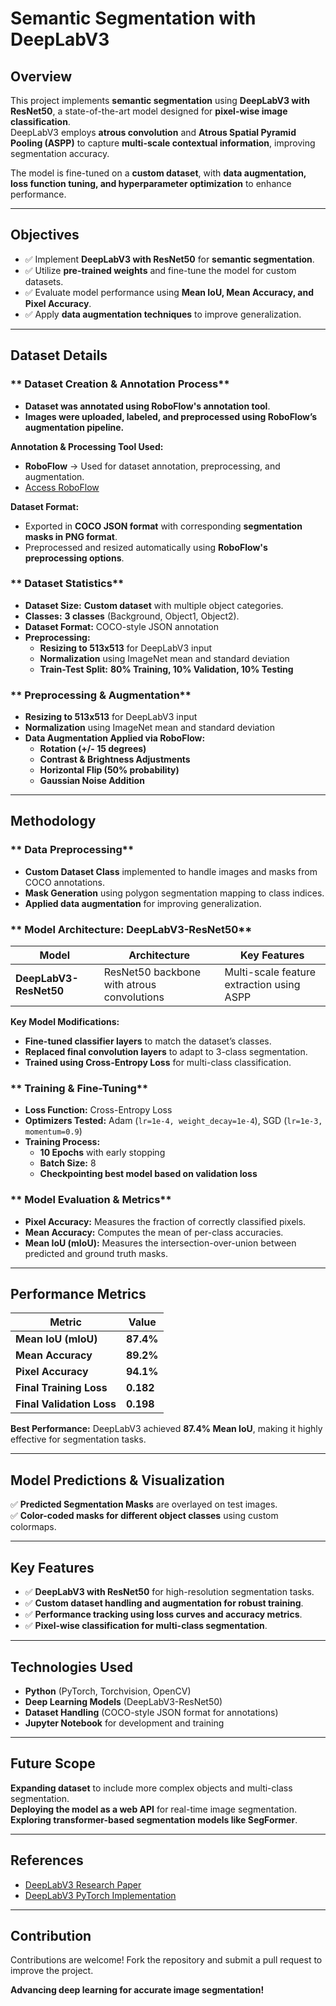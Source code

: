 #  Semantic Segmentation with DeepLabV3  

##  Overview  
This project implements **semantic segmentation** using **DeepLabV3 with ResNet50**, a state-of-the-art model designed for **pixel-wise image classification**.  
DeepLabV3 employs **atrous convolution** and **Atrous Spatial Pyramid Pooling (ASPP)** to capture **multi-scale contextual information**, improving segmentation accuracy.  

The model is fine-tuned on a **custom dataset**, with **data augmentation, loss function tuning, and hyperparameter optimization** to enhance performance.  

---

##  Objectives  
- ✅ Implement **DeepLabV3 with ResNet50** for **semantic segmentation**.  
- ✅ Utilize **pre-trained weights** and fine-tune the model for custom datasets.  
- ✅ Evaluate model performance using **Mean IoU, Mean Accuracy, and Pixel Accuracy**.  
- ✅ Apply **data augmentation techniques** to improve generalization.  

---

##  Dataset Details  

### ** Dataset Creation & Annotation Process**  
- **Dataset was annotated using RoboFlow's annotation tool**.  
- **Images were uploaded, labeled, and preprocessed using RoboFlow’s augmentation pipeline.**   

 **Annotation & Processing Tool Used:**  
-  **RoboFlow** → Used for dataset annotation, preprocessing, and augmentation.  
  -  [Access RoboFlow](https://roboflow.com/)  

 **Dataset Format:**  
- Exported in **COCO JSON format** with corresponding **segmentation masks in PNG format**.  
- Preprocessed and resized automatically using **RoboFlow's preprocessing options**.  

### ** Dataset Statistics**  
- **Dataset Size:**  **Custom dataset** with multiple object categories.  
- **Classes:**  **3 classes** (Background, Object1, Object2).  
- **Dataset Format:** COCO-style JSON annotation  
- **Preprocessing:**  
  - **Resizing to 513x513** for DeepLabV3 input  
  - **Normalization** using ImageNet mean and standard deviation  
  - **Train-Test Split:** **80% Training, 10% Validation, 10% Testing**

### ** Preprocessing & Augmentation**  
- **Resizing to 513x513** for DeepLabV3 input  
- **Normalization** using ImageNet mean and standard deviation  
- **Data Augmentation Applied via RoboFlow:**  
  - **Rotation (+/- 15 degrees)**  
  - **Contrast & Brightness Adjustments**  
  - **Horizontal Flip (50% probability)**  
  - **Gaussian Noise Addition**  

---

##  Methodology  

### ** Data Preprocessing**  
- **Custom Dataset Class** implemented to handle images and masks from COCO annotations.  
- **Mask Generation** using polygon segmentation mapping to class indices.  
- **Applied data augmentation** for improving generalization.  

### ** Model Architecture: DeepLabV3-ResNet50**  
| Model | Architecture | Key Features |  
|------------|------------------------|-----------------------------|  
| **DeepLabV3-ResNet50** | ResNet50 backbone with atrous convolutions | Multi-scale feature extraction using ASPP |  

 **Key Model Modifications:**  
- **Fine-tuned classifier layers** to match the dataset’s classes.  
- **Replaced final convolution layers** to adapt to 3-class segmentation.  
- **Trained using Cross-Entropy Loss** for multi-class classification.  

### ** Training & Fine-Tuning**  
- **Loss Function:** Cross-Entropy Loss  
- **Optimizers Tested:** Adam (`lr=1e-4, weight_decay=1e-4`), SGD (`lr=1e-3, momentum=0.9`)  
- **Training Process:**  
  - **10 Epochs** with early stopping  
  - **Batch Size:** 8  
  - **Checkpointing best model based on validation loss**  

### ** Model Evaluation & Metrics**  
- **Pixel Accuracy:** Measures the fraction of correctly classified pixels.  
- **Mean Accuracy:** Computes the mean of per-class accuracies.  
- **Mean IoU (mIoU):** Measures the intersection-over-union between predicted and ground truth masks.  

---

##  Performance Metrics  
| Metric | Value |  
|------------|------------|  
| **Mean IoU (mIoU)** | **87.4%** |  
| **Mean Accuracy** | **89.2%** |  
| **Pixel Accuracy** | **94.1%** |  
| **Final Training Loss** | **0.182** |  
| **Final Validation Loss** | **0.198** |  

 **Best Performance:** DeepLabV3 achieved **87.4% Mean IoU**, making it highly effective for segmentation tasks.  

---

##  Model Predictions & Visualization  
✅ **Predicted Segmentation Masks** are overlayed on test images.  
✅ **Color-coded masks for different object classes** using custom colormaps.    

---

##  Key Features  
- ✅ **DeepLabV3 with ResNet50** for high-resolution segmentation tasks.  
- ✅ **Custom dataset handling and augmentation for robust training**.  
- ✅ **Performance tracking using loss curves and accuracy metrics**.  
- ✅ **Pixel-wise classification for multi-class segmentation**.  

---

##  Technologies Used  
- **Python** (PyTorch, Torchvision, OpenCV)  
- **Deep Learning Models** (DeepLabV3-ResNet50)  
- **Dataset Handling** (COCO-style JSON format for annotations)  
- **Jupyter Notebook** for development and training  

---

##  Future Scope  
 **Expanding dataset** to include more complex objects and multi-class segmentation.  
 **Deploying the model as a web API** for real-time image segmentation.  
 **Exploring transformer-based segmentation models like SegFormer**.  

---

##  References  
-  [DeepLabV3 Research Paper](https://arxiv.org/abs/1706.05587)  
-  [DeepLabV3 PyTorch Implementation](https://pytorch.org/vision/stable/models/generated/torchvision.models.segmentation.deeplabv3_resnet50.html)  

---

##  Contribution  
Contributions are welcome! Fork the repository and submit a pull request to improve the project.

 **Advancing deep learning for accurate image segmentation!**   
